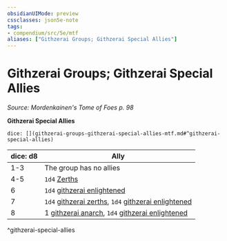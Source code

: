 ```yaml
---
obsidianUIMode: preview
cssclasses: json5e-note
tags:
- compendium/src/5e/mtf
aliases: ["Githzerai Groups; Githzerai Special Allies"]
---
```

# Githzerai Groups; Githzerai Special Allies
*Source: Mordenkainen's Tome of Foes p. 98* 

**Githzerai Special Allies**

`dice: [](githzerai-groups-githzerai-special-allies-mtf.md#^githzerai-special-allies)`

| dice: d8 | Ally |
|----------|------|
| 1-3 | The group has no allies |
| 4-5 | `1d4` [Zerths](/3-Mechanics/CLI/bestiary/humanoid/githzerai-zerth.md) |
| 6 | `1d4` [githzerai enlightened](/3-Mechanics/CLI/bestiary/humanoid/githzerai-enlightened-mtf.md) |
| 7 | `1d4` [githzerai zerths](/3-Mechanics/CLI/bestiary/humanoid/githzerai-zerth.md), `1d4` [githzerai enlightened](/3-Mechanics/CLI/bestiary/humanoid/githzerai-enlightened-mtf.md) |
| 8 | 1 [githzerai anarch](/3-Mechanics/CLI/bestiary/humanoid/githzerai-anarch-mtf.md), `1d4` [githzerai enlightened](/3-Mechanics/CLI/bestiary/humanoid/githzerai-enlightened-mtf.md) |
^githzerai-special-allies